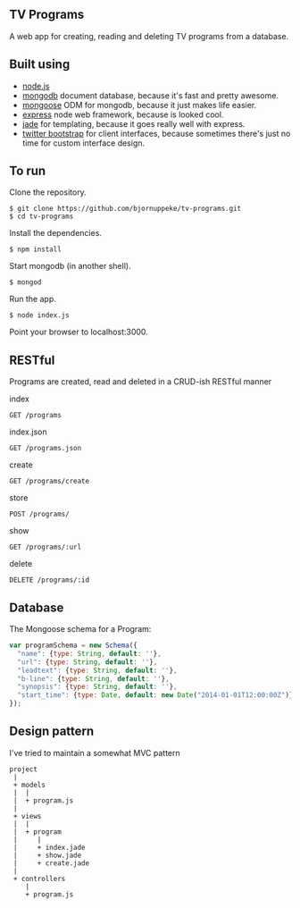 ## TV Programs
  A web app for creating, reading and deleting TV programs from a database.

## Built using
  * [node.js](http://nodejs.org)
  * [mongodb](http://www.mongodb.org/) document database, because it's fast and pretty awesome.
  * [mongoose](http://mongoosejs.com/) ODM for mongodb, because it just makes life easier.
  * [express](http://expressjs.com/) node web framework, because is looked cool.
  * [jade](http://jade-lang.com) for templating, because it goes really well with express.
  * [twitter bootstrap](http://getbootstrap.com/2.3.2/) for client interfaces, because sometimes there's just no time for custom interface design.

## To run
  Clone the repository.

    $ git clone https://github.com/bjornuppeke/tv-programs.git
    $ cd tv-programs

  Install the dependencies.

    $ npm install

  Start mongodb (in another shell).

    $ mongod

  Run the app.

    $ node index.js

  Point your browser to localhost:3000.

## RESTful
  Programs are created, read and deleted in a CRUD-ish RESTful manner

  index

    GET /programs

  index.json

    GET /programs.json

  create

    GET /programs/create

  store

    POST /programs/

  show

    GET /programs/:url

  delete

    DELETE /programs/:id

## Database
  The Mongoose schema for a Program:

```javascript
var programSchema = new Schema({
  "name": {type: String, default: ''},
  "url": {type: String, default: ''},
  "leadtext": {type: String, default: ''},
  "b-line": {type: String, default: ''},
  "synopsis": {type: String, default: ''},
  "start_time": {type: Date, default: new Date("2014-01-01T12:00:00Z")}
});
```

## Design pattern
  I've tried to maintain a somewhat MVC pattern

    project
     |
     + models
     |  |
     |  + program.js
     |
     + views
     |  |
     |  + program
     |     |
     |     + index.jade
     |     + show.jade
     |     + create.jade
     |
     + controllers
        |
        + program.js